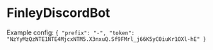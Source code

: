 # FinleyDiscordBot
Example config:
`{
	"prefix": "-",
	"token": "NzYyMzQzNTE1NTE4MjcxNTM5.X3nxuQ.Sf9FMrl_j66K5yC0iuKr1OXl-hE"
}
`
